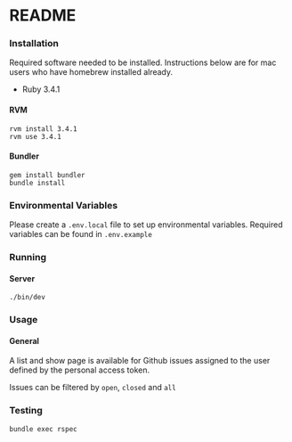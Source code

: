 # README

### Installation

Required software needed to be installed. Instructions below are for mac users who have homebrew installed already.

- Ruby 3.4.1

#### RVM

```
rvm install 3.4.1
rvm use 3.4.1
```

#### Bundler

```
gem install bundler
bundle install
```

### Environmental Variables

Please create a `.env.local` file to set up environmental variables. Required variables can be found in `.env.example`

### Running

#### Server

`./bin/dev`

### Usage

#### General

A list and show page is available for Github issues assigned to the user defined by the personal access token.

Issues can be filtered by `open`, `closed` and `all`

### Testing

`bundle exec rspec`
